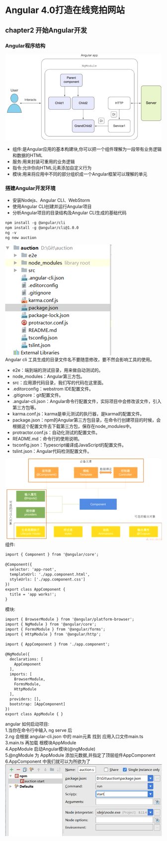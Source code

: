 # Angular 4.0打造在线竞拍网站
## chapter2 开始Angular开发
### Angular程序结构
![image](https://github.com/15529343201/auction/blob/chapter2/image/1.PNG)<br>
- 组件:是Angular应用的基本构建块,你可以把一个组件理解为一段带有业务逻辑和数据的HTML
- 服务:用来封装可重用的业务逻辑
- 指令:允许你向HTML元素添加自定义行为
- 模块:用来将应用中不同的部分组织成一个Angular框架可以理解的单元

### 搭建Angular开发环境
- 安装Nodejs、Angular CLI、WebStorm
- 使用Angular CLI创建并运行Angular项目
- 分析Angular项目的目录结构及Angular CLI生成的基础代码

```
npm install -g @angular/cli
npm install -g @angular/cli@1.0.0
ng -v
ng new auction
```
![image](https://github.com/15529343201/auction/blob/chapter2/image/2.PNG)<br>
Angular cli 工具生成的目录文件名不要随意修改，要不然会影响工具的使用。<br>
- e2e：端到端的测试目录，用来做自动测试的。
- node_modules：Angular第三方包。
- src：应用源代码目录，我们写的代码在这里面。
- .editorconfig：webstrom IDE配置文件。
- .gitignore：git配置文件。
- .angular-cli.json：Angular命令行配置文件，实际项目中会修改该文件，引入第三方包等。
- karma.conf.js：karma是单元测试的执行器，是karma的配置文件。
- package.json：npm的Angular第三方包目录，在命令行创建项目的时候，会根据这个配置文件去下载第三方包，保存在node_modules中。
- protractor.conf.js：自动化测试的配置文件。
- README.md：命令行的使用说明。
- tsconfig.json：Typescript编译成JavaScript的配置文件。
- tslint.json：Angular代码检测配置文件。

![image](https://github.com/15529343201/auction/blob/chapter2/image/3.PNG)<br>
组件:<br>
```
import { Component } from '@angular/core';

@Component({
  selector: 'app-root',
  templateUrl: './app.component.html',
  styleUrls: ['./app.component.css']
})
export class AppComponent {
  title = 'app works!';
}
```
模块:<br>
```
import { BrowserModule } from '@angular/platform-browser';
import { NgModule } from '@angular/core';
import { FormsModule } from '@angular/forms';
import { HttpModule } from '@angular/http';

import { AppComponent } from './app.component';

@NgModule({
  declarations: [
    AppComponent
  ],
  imports: [
    BrowserModule,
    FormsModule,
    HttpModule
  ],
  providers: [],
  bootstrap: [AppComponent]
})
export class AppModule { }
```
angular 如何启动项目:<br>
1.当你在命令行中输入 ng serve 后<br>
2.ng 会根据 angular-cli.json 中的 main元素 找到 应用入口文件main.ts<br>
3.main.ts 再加载 根模块AppModule<br>
4.AppModule 启动Angular模块(@ngModule)<br>
5.@ngModule 为 AppModule 添加元数据,并指定了顶层组件AppComponent<br>
6.AppComponent 中我们就可以为所欲为了<br>
![image](https://github.com/15529343201/auction/blob/chapter2/image/4.PNG)<br>
    


